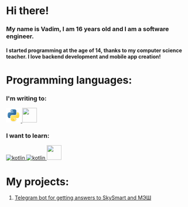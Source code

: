 # Hi there! <img alt="" src="https://media1.giphy.com/media/108JHWB1hruZnq/giphy.gif?cid=ecf05e47wlnuot25g7g8lb1ghvy1qv7blgx8vbk19q1o06h2&rid=giphy.gif&ct=s" width="50px">
### My name is Vadim, I am 16 years old and I am a software engineer.
#### I started programming at the age of 14, thanks to my computer science teacher. I love backend development and mobile app creation!


# Programming languages:
  ### I'm writing to:
<a href="https://www.python.org" target="_blank" rel="noreferrer"> <img src="https://raw.githubusercontent.com/devicons/devicon/master/icons/python/python-original.svg" width="40" height="40"/> </a> 
<a href="https://dart.dev/" target="_blank" rel="noreferrer"> <img src="https://seeklogo.com/images/D/dart-logo-FDA1939EC4-seeklogo.com.png" width="40" height="40"/> </a>
  ### I want to learn:
<a href="https://kotlinlang.org" target="_blank" rel="noreferrer"> <img src="https://www.vectorlogo.zone/logos/kotlinlang/kotlinlang-icon.svg" alt="kotlin" width="40" height="40"/> </a>
<a href="https://docs.microsoft.com/ru-ru/dotnet/csharp/" target="_blank" rel="noreferrer"> <img src="https://static.cdnlogo.com/logos/c/27/c.svg" alt="kotlin" width="40" height="40"/> </a>
<a href="https://isocpp.org/" target="_blank" rel="noreferrer"> <img src="https://www.svgrepo.com/show/373526/cpp.svg" width="40" height="40"/> </a>

# My projects:
  1. <a href = "https://t.me/sinergia_pay_bot">Telegram bot for getting answers to SkySmart and МЭШ</a>

